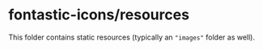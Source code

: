# fontastic-icons/resources

This folder contains static resources (typically an `"images"` folder as well).
